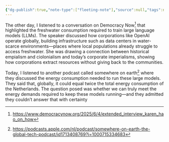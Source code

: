 ```yaml
---
{"dg-publish":true,"note-type":["fleeting-note"],"source":null,"tags":null,"parent":[],"child":null,"permalink":"/bins/zettelkasten/fleeting-notes/fresh-water-and-electricity-consumption-by-ll-ms/","dgPassFrontmatter":true,"noteIcon":"","created":"2025-07-09T23:12:01.932+02:00","updated":"2025-07-10T20:30:36.226+02:00"}
---
```


The other day, I listened to a conversation on Democracy Now[^1] that highlighted the freshwater consumption required to train large language models (LLMs). The speaker discussed how corporations like OpenAI operate globally, building infrastructure such as data centers in water-scarce environments—places where local populations already struggle to access freshwater. She was drawing a connection between historical empialism and ciolonialism and today’s corporate imperialisms, showing how corporations extract resources without giving back to the communities.

Today, I listened to another podcast called somewhere on earth[^2] where they discussed the energy consumption needed to run these large models. They said that, globally, it could equal twice the total energy consumption of the Netherlands. The question posed was whether we can truly meet the energy demands required to keep these models running—and they admitted they couldn’t answer that with certainty

[^1]: https://www.democracynow.org/2025/6/4/extended_interview_karen_hao_on_how

[^2]: https://podcasts.apple.com/nl/podcast/somewhere-on-earth-the-global-tech-podcast/id1713408769?i=1000715334683
